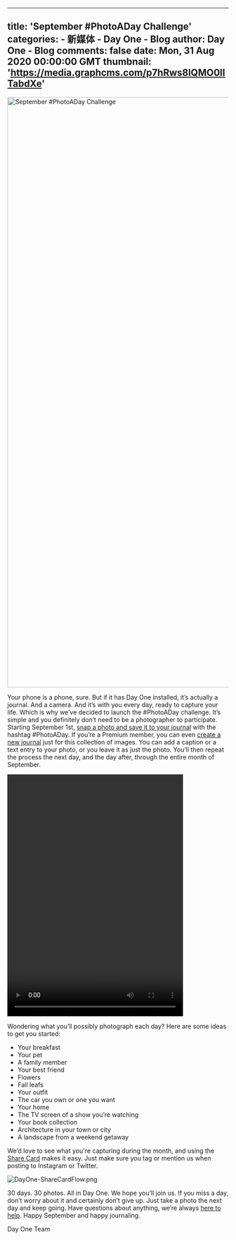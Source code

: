 
---
title: 'September #PhotoADay Challenge'
categories: 
    - 新媒体
    - Day One - Blog
author: Day One - Blog
comments: false
date: Mon, 31 Aug 2020 00:00:00 GMT
thumbnail: 'https://media.graphcms.com/p7hRws8IQMO0IITabdXe'
---

<div>   
<img alt="September #PhotoADay Challenge" width="2095" height="1342" src="https://media.graphcms.com/p7hRws8IQMO0IITabdXe" referrerpolicy="no-referrer"><p>Your phone is a phone, sure. But if it has Day One installed, it’s actually a journal. And a camera. And it’s with you every day, ready to capture your life. Which is why we’ve decided to launch the #PhotoADay challenge. It’s simple and you definitely don’t need to be a photographer to participate. Starting September 1st, <a href="https://help.dayoneapp.com/en/articles/436325-adding-photos-and-videos-to-entries-in-day-one-for-ios">snap a photo and save it to your journal</a> with the hashtag #PhotoADay. If you’re a Premium member, you can even <a href="https://help.dayoneapp.com/en/articles/839872-creating-journals-in-day-one-for-ios">create a new journal</a> just for this collection of images. You can add a caption or a text entry to your photo, or you leave it as just the photo. You’ll then repeat the process the next day, and the day after, through the entire month of September.</p><div><video width="400" height="550" controls="false" autoplay="autoplay">
<source src="https://media.graphcms.com/la383mRCQWe7j00WV4Kq" type="video/mp4">
</video></div><p>Wondering what you’ll possibly photograph each day? Here are some ideas to get you started:</p><ul><li>Your breakfast</li><li>Your pet</li><li>A family member</li><li>Your best friend</li><li>Flowers</li><li>Fall leafs </li><li>Your outfit</li><li>The car you own or one you want </li><li>Your home</li><li>The TV screen of a show you’re watching</li><li>Your book collection</li><li>Architecture in your town or city</li><li>A landscape from a weekend getaway</li></ul><p>We’d love to see what you're capturing during the month, and using the <a href="https://help.dayoneapp.com/en/articles/469948-sharing-entries-from-day-one">Share Card</a> makes it easy. Just make sure you tag or mention us when posting to Instagram or Twitter.</p><p><img alt="DayOne-ShareCardFlow.png" src="https://media.graphcms.com/9oNYs26DTkSbcW7hQRCM" referrerpolicy="no-referrer"></p><p>30 days. 30 photos. All in Day One. We hope you’ll join us. If you miss a day, don’t worry about it and certainly don’t give up. Just take a photo the next day and keep going. Have questions about anything, we’re always <a href="https://help.dayoneapp.com/en/">here to help</a>. Happy September and happy journaling. </p><p>Day One Team </p>  
</div>
            
